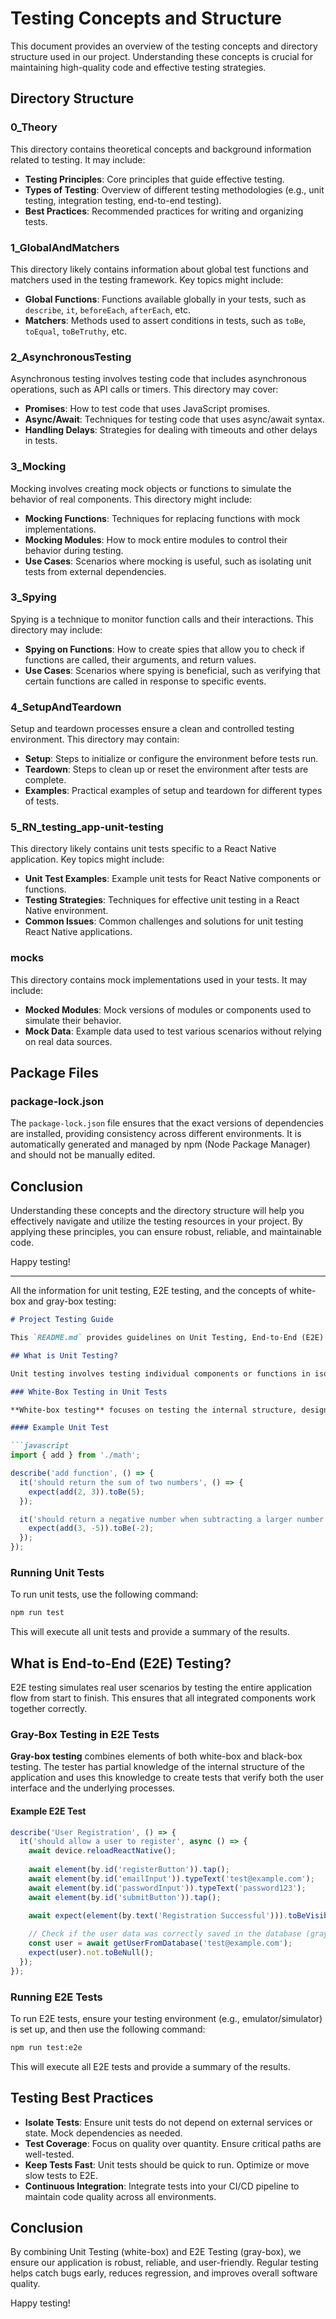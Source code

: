 # Testing Concepts and Structure

This document provides an overview of the testing concepts and directory structure used in our project. Understanding these concepts is crucial for maintaining high-quality code and effective testing strategies.

## Directory Structure

### 0_Theory

This directory contains theoretical concepts and background information related to testing. It may include:

- **Testing Principles**: Core principles that guide effective testing.
- **Types of Testing**: Overview of different testing methodologies (e.g., unit testing, integration testing, end-to-end testing).
- **Best Practices**: Recommended practices for writing and organizing tests.

### 1_GlobalAndMatchers

This directory likely contains information about global test functions and matchers used in the testing framework. Key topics might include:

- **Global Functions**: Functions available globally in your tests, such as `describe`, `it`, `beforeEach`, `afterEach`, etc.
- **Matchers**: Methods used to assert conditions in tests, such as `toBe`, `toEqual`, `toBeTruthy`, etc.

### 2_AsynchronousTesting

Asynchronous testing involves testing code that includes asynchronous operations, such as API calls or timers. This directory may cover:

- **Promises**: How to test code that uses JavaScript promises.
- **Async/Await**: Techniques for testing code that uses async/await syntax.
- **Handling Delays**: Strategies for dealing with timeouts and other delays in tests.

### 3_Mocking

Mocking involves creating mock objects or functions to simulate the behavior of real components. This directory might include:

- **Mocking Functions**: Techniques for replacing functions with mock implementations.
- **Mocking Modules**: How to mock entire modules to control their behavior during testing.
- **Use Cases**: Scenarios where mocking is useful, such as isolating unit tests from external dependencies.

### 3_Spying

Spying is a technique to monitor function calls and their interactions. This directory may include:

- **Spying on Functions**: How to create spies that allow you to check if functions are called, their arguments, and return values.
- **Use Cases**: Scenarios where spying is beneficial, such as verifying that certain functions are called in response to specific events.

### 4_SetupAndTeardown

Setup and teardown processes ensure a clean and controlled testing environment. This directory may contain:

- **Setup**: Steps to initialize or configure the environment before tests run.
- **Teardown**: Steps to clean up or reset the environment after tests are complete.
- **Examples**: Practical examples of setup and teardown for different types of tests.

### 5_RN_testing_app-unit-testing

This directory likely contains unit tests specific to a React Native application. Key topics might include:

- **Unit Test Examples**: Example unit tests for React Native components or functions.
- **Testing Strategies**: Techniques for effective unit testing in a React Native environment.
- **Common Issues**: Common challenges and solutions for unit testing React Native applications.

### __mocks__

This directory contains mock implementations used in your tests. It may include:

- **Mocked Modules**: Mock versions of modules or components used to simulate their behavior.
- **Mock Data**: Example data used to test various scenarios without relying on real data sources.

## Package Files

### package-lock.json

The `package-lock.json` file ensures that the exact versions of dependencies are installed, providing consistency across different environments. It is automatically generated and managed by npm (Node Package Manager) and should not be manually edited.

## Conclusion

Understanding these concepts and the directory structure will help you effectively navigate and utilize the testing resources in your project. By applying these principles, you can ensure robust, reliable, and maintainable code.

Happy testing!

--------------------------------------------------

All the information for unit testing, E2E testing, and the concepts of white-box and gray-box testing:

```markdown
# Project Testing Guide

This `README.md` provides guidelines on Unit Testing, End-to-End (E2E) Testing, and the testing methodologies used in our project, specifically White-Box and Gray-Box testing.

## What is Unit Testing?

Unit testing involves testing individual components or functions in isolation to verify that they perform as expected. This is the first line of defense in ensuring code quality.

### White-Box Testing in Unit Tests

**White-box testing** focuses on testing the internal structure, design, and implementation of the code. The tester knows the internal workings of the application and tests all possible paths, conditions, and loops.

#### Example Unit Test

```javascript
import { add } from './math';

describe('add function', () => {
  it('should return the sum of two numbers', () => {
    expect(add(2, 3)).toBe(5);
  });

  it('should return a negative number when subtracting a larger number', () => {
    expect(add(3, -5)).toBe(-2);
  });
});
```

### Running Unit Tests

To run unit tests, use the following command:

```bash
npm run test
```

This will execute all unit tests and provide a summary of the results.

## What is End-to-End (E2E) Testing?

E2E testing simulates real user scenarios by testing the entire application flow from start to finish. This ensures that all integrated components work together correctly.

### Gray-Box Testing in E2E Tests

**Gray-box testing** combines elements of both white-box and black-box testing. The tester has partial knowledge of the internal structure of the application and uses this knowledge to create tests that verify both the user interface and the underlying processes.

#### Example E2E Test

```javascript
describe('User Registration', () => {
  it('should allow a user to register', async () => {
    await device.reloadReactNative();
    
    await element(by.id('registerButton')).tap();
    await element(by.id('emailInput')).typeText('test@example.com');
    await element(by.id('passwordInput')).typeText('password123');
    await element(by.id('submitButton')).tap();

    await expect(element(by.text('Registration Successful'))).toBeVisible();
    
    // Check if the user data was correctly saved in the database (gray-box aspect)
    const user = await getUserFromDatabase('test@example.com');
    expect(user).not.toBeNull();
  });
});
```

### Running E2E Tests

To run E2E tests, ensure your testing environment (e.g., emulator/simulator) is set up, and then use the following command:

```bash
npm run test:e2e
```

This will execute all E2E tests and provide a summary of the results.

## Testing Best Practices

- **Isolate Tests**: Ensure unit tests do not depend on external services or state. Mock dependencies as needed.
- **Test Coverage**: Focus on quality over quantity. Ensure critical paths are well-tested.
- **Keep Tests Fast**: Unit tests should be quick to run. Optimize or move slow tests to E2E.
- **Continuous Integration**: Integrate tests into your CI/CD pipeline to maintain code quality across all environments.

## Conclusion

By combining Unit Testing (white-box) and E2E Testing (gray-box), we ensure our application is robust, reliable, and user-friendly. Regular testing helps catch bugs early, reduces regression, and improves overall software quality.

Happy testing!
```